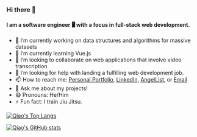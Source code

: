 ### Hi there 👋

#### I am a software engineer 🖥️ with a focus in full-stack web development.

- 🔭 I’m currently working on data structures and algorithms for massive datasets
- 🌱 I’m currently learning Vue.js
- 👯 I’m looking to collaborate on web applications that involve video transcription
- 🤔 I’m looking for help with landing a fulfilling web development job.
- 📫 How to reach me: [Personal Portfolio](https://qiaoyanghan.com/), [LinkedIn](https://www.linkedin.com/in/qiaoyanghan/), [AngelList](https://angel.co/u/qiaoyanghan), or [Email](mailto:qyhwork@gmail.com)
- 💬 Ask me about my projects!
- 😄 Pronouns: He/Him
- ⚡ Fun fact: I train Jiu Jitsu.

[![Qiao's Top Langs](https://github-readme-stats.vercel.app/api/top-langs/?username=qyhAppAcademy)](https://github.com/qyhAppAcademy/github-readme-stats)

[![Qiao's GitHub stats](https://github-readme-stats.vercel.app/api?username=qyhAppAcademy&show_icons=true&count_private=true)](https://github.com/qyhAppAcademy/github-readme-stats)
